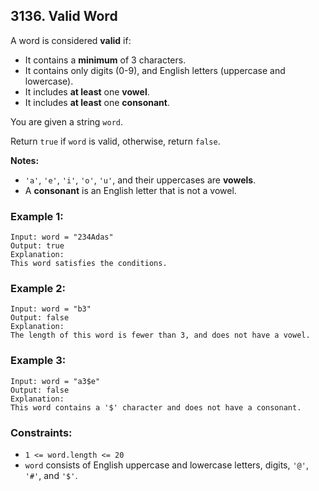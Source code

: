 ## 3136. Valid Word

A word is considered **valid** if:

* It contains a **minimum** of 3 characters.
* It contains only digits (0-9), and English letters (uppercase and lowercase).
* It includes **at least** one **vowel**.
* It includes **at least** one **consonant**.

You are given a string ```word```.

Return ```true``` if ```word``` is valid, otherwise, return ```false```.

**Notes:**

* ```'a'```, ```'e'```, ```'i'```, ```'o'```, ```'u'```, and their uppercases are **vowels**.
* A **consonant** is an English letter that is not a vowel.


### Example 1:
```
Input: word = "234Adas"
Output: true
Explanation:
This word satisfies the conditions.
```
### Example 2:
```
Input: word = "b3"
Output: false
Explanation:
The length of this word is fewer than 3, and does not have a vowel.
```
### Example 3:
```
Input: word = "a3$e"
Output: false
Explanation:
This word contains a '$' character and does not have a consonant.
```

### Constraints:

* ```1 <= word.length <= 20```
* ```word``` consists of English uppercase and lowercase letters, digits, ```'@'```, ```'#'```, and ```'$'```.